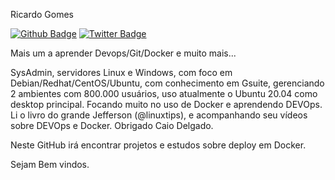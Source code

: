 
Ricardo Gomes

[![Github Badge](https://img.shields.io/badge/-Github-000?style=flat-square&logo=Github&logoColor=white&link=https://github.com/rgomes07)](https://github.com/rgomes07)
[![Twitter Badge](https://img.shields.io/badge/-Twitter-1ca0f1?style=flat-square&labelColor=1ca0f1&logo=twitter&logoColor=white&link=https://twitter.com/rgomes07)](https://twitter.com/rgomes07)

Mais um a aprender Devops/Git/Docker e muito mais...

SysAdmin, servidores Linux e Windows, com foco em Debian/Redhat/CentOS/Ubuntu, com conhecimento em Gsuite, gerenciando 2 ambientes com 800.000 usuários, uso atualmente o Ubuntu 20.04 como desktop principal.
Focando muito no uso de Docker e aprendendo DEVOps.
Li o livro do grande Jefferson (@linuxtips), e acompanhando seu vídeos sobre DEVOps e Docker.
Obrigado Caio Delgado.

Neste GitHub irá encontrar projetos e estudos sobre deploy em Docker.

Sejam Bem vindos.
